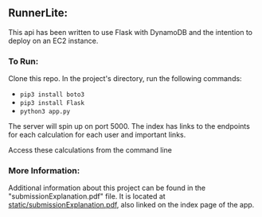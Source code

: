 ## RunnerLite:
This api has been written to use Flask with DynamoDB and the intention to deploy on an EC2 instance.

### To Run:
Clone this repo. In the project's directory, run the following commands:
- `pip3 install boto3`
- `pip3 install Flask`
- `python3 app.py`

The server will spin up on port 5000. The index has links to the endpoints for each calculation for
each user and important links.

Access these calculations from the command line


### More Information:
Additional information about this project can be found in the "submissionExplanation.pdf" file. It 
is located at [static/submissionExplanation.pdf](https://github.com/hnsvill/runnerLite/blob/master/static/submissionExplanation.pdf), 
also linked on the index page of the app.